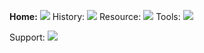 **Home:**
![](https://github.com/OWASP/RiskAssessmentFramework/blob/master/gsoc_dashboard/FinalDesign/DASH.png)
History:
![](https://github.com/OWASP/RiskAssessmentFramework/blob/master/gsoc_dashboard/FinalDesign/HISTORY.png)
Resource:
![](https://github.com/OWASP/RiskAssessmentFramework/blob/master/gsoc_dashboard/FinalDesign/RESOURCES.png)
Tools:
![](https://github.com/OWASP/RiskAssessmentFramework/blob/master/gsoc_dashboard/FinalDesign/TOOLS.png)

Support:
![](https://github.com/OWASP/RiskAssessmentFramework/blob/master/gsoc_dashboard/FinalDesign/Support%20%E2%80%93%201.png)
